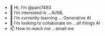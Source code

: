 - 👋 Hi, I’m @pani7493
- 👀 I’m interested in ...AI/ML
- 🌱 I’m currently learning ... Generative AI
- 💞️ I’m looking to collaborate on ...all things AI
- 📫 How to reach me ...email me

<!---
pani7493/pani7493 is a ✨ special ✨ repository because its `README.md` (this file) appears on your GitHub profile.
You can click the Preview link to take a look at your changes.
--->
